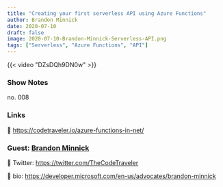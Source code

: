 ```yaml
---
title: "Creating your first serverless API using Azure Functions"
author: Brandon Minnick
date: 2020-07-10
draft: false
image: 2020-07-10-Brandon-Minnick-Serverless-API.png
tags: ["Serverless", "Azure Functions", "API"]
---
```


{{< video "DZsDQh9DN0w" >}}

### Show Notes

no. 008

### Links

🔗 https://codetraveler.io/azure-functions-in-net/

### Guest: [Brandon Minnick](https://twitter.com/TheCodeTraveler)

🔗 Twitter: https://twitter.com/TheCodeTraveler

🔗 bio: https://developer.microsoft.com/en-us/advocates/brandon-minnick